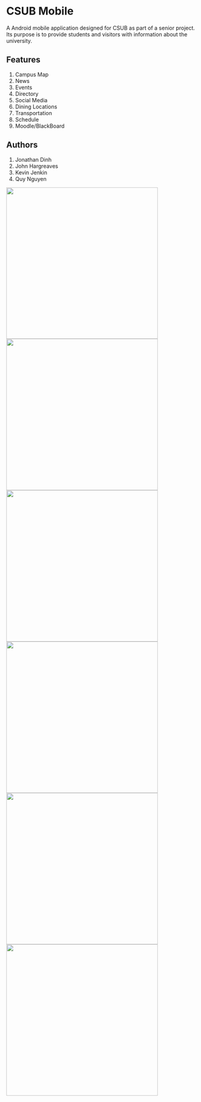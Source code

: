 # CSUB Mobile
A Android mobile application designed for CSUB as part of a senior project. Its purpose is to provide students and visitors with information about the university.

## Features
1. Campus Map
2. News
3. Events
4. Directory
5. Social Media
6. Dining Locations
7. Transportation
8. Schedule
9. Moodle/BlackBoard

## Authors
1. Jonathan Dinh
2. John Hargreaves
3. Kevin Jenkin
4. Quy Nguyen

<img src="http://i.imgur.com/19J0rv4.png" width="400">
<img src="http://i.imgur.com/lGHldpA.png" width="400">
<img src="http://i.imgur.com/hhUZmKF.jpg" width="400">
<img src="http://i.imgur.com/0UDDa39.png" width="400">
<img src="http://i.imgur.com/3d17z7l.png" width="400">
<img src="http://i.imgur.com/t8BKpFe.png" width="400">
